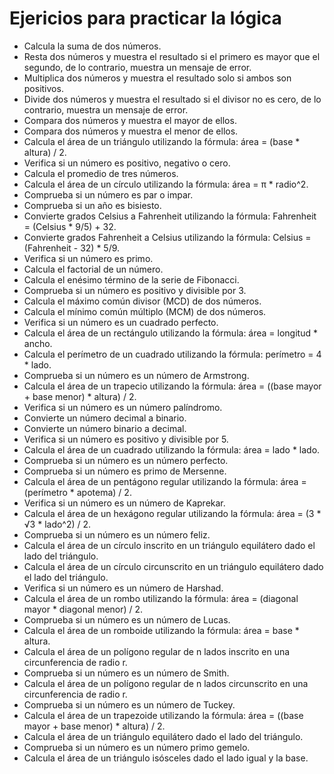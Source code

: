 # Ejericios para practicar la lógica

* Calcula la suma de dos números.
* Resta dos números y muestra el resultado si el primero es mayor que el segundo, de lo contrario, muestra un mensaje de error.
* Multiplica dos números y muestra el resultado solo si ambos son positivos.
* Divide dos números y muestra el resultado si el divisor no es cero, de lo contrario, muestra un mensaje de error.
* Compara dos números y muestra el mayor de ellos.
* Compara dos números y muestra el menor de ellos.
* Calcula el área de un triángulo utilizando la fórmula: área = (base * altura) / 2.
* Verifica si un número es positivo, negativo o cero.
* Calcula el promedio de tres números.
* Calcula el área de un círculo utilizando la fórmula: área = π * radio^2.
* Comprueba si un número es par o impar.
* Comprueba si un año es bisiesto.
* Convierte grados Celsius a Fahrenheit utilizando la fórmula: Fahrenheit = (Celsius * 9/5) + 32.
* Convierte grados Fahrenheit a Celsius utilizando la fórmula: Celsius = (Fahrenheit - 32) * 5/9.
* Verifica si un número es primo.
* Calcula el factorial de un número.
* Calcula el enésimo término de la serie de Fibonacci.
* Comprueba si un número es positivo y divisible por 3.
* Calcula el máximo común divisor (MCD) de dos números.
* Calcula el mínimo común múltiplo (MCM) de dos números.
* Verifica si un número es un cuadrado perfecto.
* Calcula el área de un rectángulo utilizando la fórmula: área = longitud * ancho.
* Calcula el perímetro de un cuadrado utilizando la fórmula: perímetro = 4 * lado.
* Comprueba si un número es un número de Armstrong.
* Calcula el área de un trapecio utilizando la fórmula: área = ((base mayor + base menor) * altura) / 2.
* Verifica si un número es un número palíndromo.
* Convierte un número decimal a binario.
* Convierte un número binario a decimal.
* Verifica si un número es positivo y divisible por 5.
* Calcula el área de un cuadrado utilizando la fórmula: área = lado * lado.
* Comprueba si un número es un número perfecto.
* Comprueba si un número es primo de Mersenne.
* Calcula el área de un pentágono regular utilizando la fórmula: área = (perímetro * apotema) / 2.
* Verifica si un número es un número de Kaprekar.
* Calcula el área de un hexágono regular utilizando la fórmula: área = (3 * √3 * lado^2) / 2.
* Comprueba si un número es un número feliz.
* Calcula el área de un círculo inscrito en un triángulo equilátero dado el lado del triángulo.
* Calcula el área de un círculo circunscrito en un triángulo equilátero dado el lado del triángulo.
* Verifica si un número es un número de Harshad.
* Calcula el área de un rombo utilizando la fórmula: área = (diagonal mayor * diagonal menor) / 2.
* Comprueba si un número es un número de Lucas.
* Calcula el área de un romboide utilizando la fórmula: área = base * altura.
* Calcula el área de un polígono regular de n lados inscrito en una circunferencia de radio r.
* Comprueba si un número es un número de Smith.
* Calcula el área de un polígono regular de n lados circunscrito en una circunferencia de radio r.
* Comprueba si un número es un número de Tuckey.
* Calcula el área de un trapezoide utilizando la fórmula: área = ((base mayor + base menor) * altura) / 2.
* Calcula el área de un triángulo equilátero dado el lado del triángulo.
* Comprueba si un número es un número primo gemelo.
* Calcula el área de un triángulo isósceles dado el lado igual y la base.